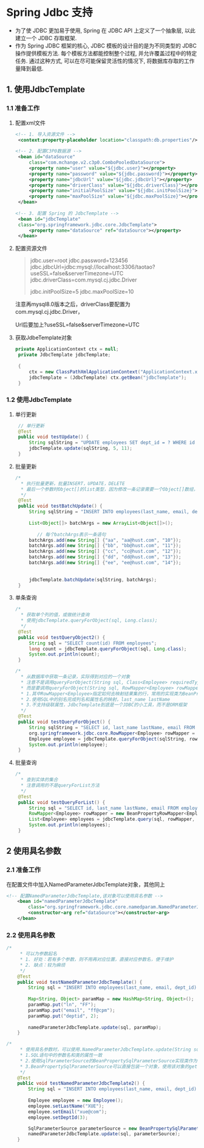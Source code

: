 # Spring Jdbc 支持

- 为了使 JDBC 更加易于使用, Spring 在 JDBC API 上定义了一个抽象层, 以此建立一个 JDBC 存取框架.
- 作为 Spring JDBC 框架的核心, JDBC 模板的设计目的是为不同类型的 JDBC 操作提供模板方法. 每个模板方法都能控制整个过程, 并允许覆盖过程中的特定任务. 通过这种方式, 可以在尽可能保留灵活性的情况下, 将数据库存取的工作量降到最低.

## 1. 使用JdbcTemplate

### 1.1 准备工作

1. 配置xml文件

   ```xml
   <!-- 1. 导入资源文件 -->
   	<context:property-placeholder location="classpath:db.properties"/>
   	
   <!-- 2. 配置C3P0数据源 -->
   	<bean id="dataSource"
   		class="com.mchange.v2.c3p0.ComboPooledDataSource">
   		<property name="user" value="${jdbc.user}"></property>
   		<property name="password" value="${jdbc.password}"></property>
   		<property name="jdbcUrl" value="${jdbc.jdbcUrl}"></property>
   		<property name="driverClass" value="${jdbc.driverClass}"></property>
   		<property name="initialPoolSize" value="${jdbc.initPoolSize}"></property>
   		<property name="maxPoolSize" value="${jdbc.maxPoolSize}"></property>
   	</bean>
   	
   <!-- 3. 配置 Spring 的 JdbcTemplate -->	
   	<bean id="jdbcTemplate" 
   	class="org.springframework.jdbc.core.JdbcTemplate">
   		<property name="dataSource" ref="dataSource"></property>
   	</bean>
   ```

2. 配置资源文件

   > jdbc.user=root
   > jdbc.password=123456
   > jdbc.jdbcUrl=jdbc:mysql://localhost:3306/taotao?useSSL=false&serverTimezone=UTC
   > jdbc.driverClass=com.mysql.cj.jdbc.Driver
   >
   > jdbc.initPoolSize=5
   > jdbc.maxPoolSize=10

   注意再mysql8.0版本之后，driverClass要配置为com.mysql.cj.jdbc.Driver，

   Url后要加上?useSSL=false&serverTimezone=UTC

3. 获取JdbeTemplate对象

   ```java
   private ApplicationContext ctx = null;
   	private JdbcTemplate jdbcTemplate;
   	
   	{
   		ctx = new ClassPathXmlApplicationContext("ApplicationContext.xml");
   		jdbcTemplate = (JdbcTemplate) ctx.getBean("jdbcTemplate");
   	}
   
   ```

### 1.2 使用JdbcTemplate

1. 单行更新

   ```java
   	// 单行更新
   	@Test
   	public void testUpdate() {
   		String sqlString = "UPDATE employees SET dept_id = ? WHERE id = ?";
   		jdbcTemplate.update(sqlString, 5, 11);
   	}
   ```

2. 批量更新

   ```java
   /*
   	 * 执行批量更新，批量INSERT，UPDATE，DELETE
   	 * 最后一个参数时Object[]的list类型，因为修改一条记录需要一个Object[]数组，那么多条就需要多个Object[]
   	 */
   	@Test
   	public void testBatchUpdate() {
   		String sqlString = "INSERT INTO employees(last_name, email, dept_id) VALUES(?,?,?)";
   		
   		List<Object[]> batchArgs = new ArrayList<Object[]>();
   		
           // 每个batchArgs表示一条语句
   		batchArgs.add(new String[] {"aa", "aa@hust.com", "10"});
   		batchArgs.add(new String[] {"bb", "bb@hust.com", "11"});
   		batchArgs.add(new String[] {"cc", "cc@hust.com", "12"});
   		batchArgs.add(new String[] {"dd", "dd@hust.com", "13"});
   		batchArgs.add(new String[] {"ee", "ee@hust.com", "14"});
   		
   		
   		jdbcTemplate.batchUpdate(sqlString, batchArgs);
   	}
   
   ```

3. 单条查询

   ```java
   /*
   	 * 获取单个列的值，或做统计查询
   	 * 使用jdbcTemplate.queryForObject(sql, Long.class);
   	 */
   	@Test
   	public void testQueryObject2() {
   		String sql = "SELECT count(id) FROM employees";
   		long count = jdbcTemplate.queryForObject(sql, Long.class);
   		System.out.println(count);
   	}
   
   /*
   	 * 从数据库中获取一条记录，实际得到对应的一个对象
   	 * 注意不是调用queryForObject(String sql, Class<Employee> requiredType, Object... args)方法
   	 * 而是要调用queryForObject(String sql, RowMapper<Employee> rowMapper, Object... args)
   	 * 1.其中RowMapper<Employee>指定如何去映射结果集的行，常用的实现类为BeanPropertyRowMapper<>
   	 * 2.使用SQL中的别名完成列名和属性名的映射，last_name lastName
   	 * 3.不支持级联属性，JdbcTemplate到底是一个JDBC的小工具，而不是ORM框架
   	 */
   	@Test
   	public void testQueryForObject() {
   		String sqlString = "SELECT id, last_name lastName, email FROM employees WHERE id = ?";
   		org.springframework.jdbc.core.RowMapper<Employee> rowMapper = new BeanPropertyRowMapper<>(Employee.class);
   		Employee employee = jdbcTemplate.queryForObject(sqlString, rowMapper, "11");
   		System.out.println(employee);
   	}
   ```

4. 批量查询

   ```java
   /*
   	 * 查到实体的集合
   	 * 注意调用的不是queryForList方法
   	 */
   	@Test
   	public void testQueryForList() {
   		String sql = "SELECT id, last_name lastName, email FROM employees WHERE id > ?";
   		RowMapper<Employee> rowMapper = new BeanPropertyRowMapper<Employee>(Employee.class);
   		List<Employee> employees = jdbcTemplate.query(sql, rowMapper, 10);
   		System.out.println(employees);
   	}
   ```

## 2 使用具名参数

### 2.1 准备工作

在配置文件中加入NamedParameterJdbcTemplate对象，其他同上

```xml
<!-- 配置NamedParameterJdbcTemplate,该对象可以使用具名参数 -->
	<bean id="namedParameterJdbcTemplate" 
		class="org.springframework.jdbc.core.namedparam.NamedParameterJdbcTemplate">
		<constructor-arg ref="dataSource"></constructor-arg>
	</bean>
```



### 2.2 使用具名参数

```java
/*
	 * 可以为参数起名
	 * 1. 好处：若有多个参数，则不用再对应位置，直接对应参数名，便于维护
	 * 2. 缺点：较为麻烦
	 */
	@Test
	public void testNamedParameterJdbcTemplate() {
		String sql = "INSERT INTO employees(last_name, email, dept_id) VALUES(:ln,:email,:deptid)";
		
		Map<String, Object> paramMap = new HashMap<String, Object>();
		paramMap.put("ln", "FF");
		paramMap.put("email", "ff@cpm");
		paramMap.put("deptid", 2);
		
		namedParameterJdbcTemplate.update(sql, paramMap);
	}

/*
	 * 使用具名参数时，可以使用.NamedParameterJdbcTemplate.update(String sql, SqlParameterSource paramSource)方法进行操作
	 * 1.SQL语句中的参数名和类的属性一致
	 * 2.使用SqlParameterSource的BeanPropertySqlParameterSource实现类作为参数
	 * 3.BeanPropertySqlParameterSource可以直接包装一个对象，使用该对象的getter、setter方法
	 */
	@Test
	public void testNamedParameterJdbcTemplate2() {
		String sql = "INSERT INTO employees(last_name, email, dept_id) VALUES(:lastName,:email,:deptId)";
		
		Employee employee = new Employee();
		employee.setLastName("XUE");
		employee.setEmail("xue@com");
		employee.setDeptId(3);

		SqlParameterSource parameterSource = new BeanPropertySqlParameterSource(employee);
		namedParameterJdbcTemplate.update(sql, parameterSource);
	}
```

